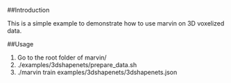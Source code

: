 ##Introduction

This is a simple example to demonstrate how to use marvin on 3D voxelized data.

##Usage

1. Go to the root folder of marvin/
2. ./examples/3dshapenets/prepare_data.sh
3. ./marvin train examples/3dshapenets/3dshapenets.json
